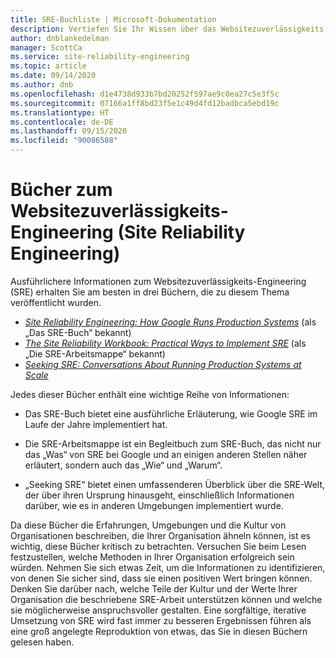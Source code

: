 ```yaml
---
title: SRE-Buchliste | Microsoft-Dokumentation
description: Vertiefen Sie Ihr Wissen über das Websitezuverlässigkeits-Engineering (Site Reliability Engineering) mit diesen Büchern
author: dnblankedelman
manager: ScottCa
ms.service: site-reliability-engineering
ms.topic: article
ms.date: 09/14/2020
ms.author: dnb
ms.openlocfilehash: d1e4738d933b7bd20252f597ae9c0ea27c5e3f5c
ms.sourcegitcommit: 07166a1ff8bd23f5e1c49d4fd12badbca5ebd19c
ms.translationtype: HT
ms.contentlocale: de-DE
ms.lasthandoff: 09/15/2020
ms.locfileid: "90086588"
---
```

# <a name="books-about-site-reliability-engineering"></a>Bücher zum Websitezuverlässigkeits-Engineering (Site Reliability Engineering)

Ausführlichere Informationen zum Websitezuverlässigkeits-Engineering (SRE) erhalten Sie am besten in drei Büchern, die zu diesem Thema veröffentlicht wurden.

- [_Site Reliability Engineering: How Google Runs Production Systems_](https://shop.oreilly.com/product/0636920041528.do) (als „Das SRE-Buch“ bekannt)
- [_The Site Reliability Workbook: Practical Ways to Implement SRE_](https://shop.oreilly.com/product/0636920132448.do) (als „Die SRE-Arbeitsmappe“ bekannt)
- [_Seeking SRE: Conversations About Running Production Systems at Scale_](https://shop.oreilly.com/product/0636920063964.do)

Jedes dieser Bücher enthält eine wichtige Reihe von Informationen:

- Das SRE-Buch bietet eine ausführliche Erläuterung, wie Google SRE im Laufe der Jahre implementiert hat.

- Die SRE-Arbeitsmappe ist ein Begleitbuch zum SRE-Buch, das nicht nur das „Was“ von SRE bei Google und an einigen anderen Stellen näher erläutert, sondern auch das „Wie“ und „Warum“.

- „Seeking SRE“ bietet einen umfassenderen Überblick über die SRE-Welt, der über ihren Ursprung hinausgeht, einschließlich Informationen darüber, wie es in anderen Umgebungen implementiert wurde.

Da diese Bücher die Erfahrungen, Umgebungen und die Kultur von Organisationen beschreiben, die Ihrer Organisation ähneln können, ist es wichtig, diese Bücher kritisch zu betrachten. Versuchen Sie beim Lesen festzustellen, welche Methoden in Ihrer Organisation erfolgreich sein würden. Nehmen Sie sich etwas Zeit, um die Informationen zu identifizieren, von denen Sie sicher sind, dass sie einen positiven Wert bringen können. Denken Sie darüber nach, welche Teile der Kultur und der Werte Ihrer Organisation die beschriebene SRE-Arbeit unterstützen können und welche sie möglicherweise anspruchsvoller gestalten. Eine sorgfältige, iterative Umsetzung von SRE wird fast immer zu besseren Ergebnissen führen als eine groß angelegte Reproduktion von etwas, das Sie in diesen Büchern gelesen haben.

